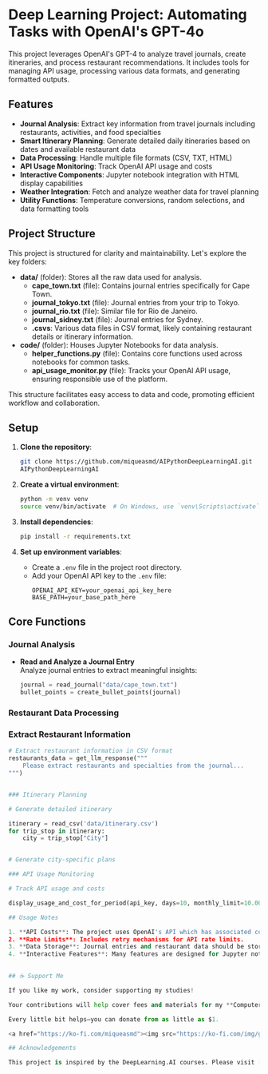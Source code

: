 # Deep Learning Project: Automating Tasks with OpenAI's GPT-4o

This project leverages OpenAI's GPT-4 to analyze travel journals, create itineraries, and process restaurant recommendations. It includes tools for managing API usage, processing various data formats, and generating formatted outputs.

## Features

- **Journal Analysis**: Extract key information from travel journals including restaurants, activities, and food specialties
- **Smart Itinerary Planning**: Generate detailed daily itineraries based on dates and available restaurant data
- **Data Processing**: Handle multiple file formats (CSV, TXT, HTML)
- **API Usage Monitoring**: Track OpenAI API usage and costs
- **Interactive Components**: Jupyter notebook integration with HTML display capabilities
- **Weather Integration**: Fetch and analyze weather data for travel planning
- **Utility Functions**: Temperature conversions, random selections, and data formatting tools

## Project Structure

This project is structured for clarity and maintainability. Let's explore the key folders:

- **data/** (folder): Stores all the raw data used for analysis.
    - **cape_town.txt** (file): Contains journal entries specifically for Cape Town.
    - **journal_tokyo.txt** (file): Journal entries from your trip to Tokyo.
    - **journal_rio.txt** (file): Similar file for Rio de Janeiro.
    - **journal_sidney.txt** (file): Journal entries for Sydney.
    - **.csvs**: Various data files in CSV format, likely containing restaurant details or itinerary information.
- **code/** (folder): Houses Jupyter Notebooks for data analysis.
    - **helper_functions.py** (file): Contains core functions used across notebooks for common tasks.
    - **api_usage_monitor.py** (file): Tracks your OpenAI API usage, ensuring responsible use of the platform.

This structure facilitates easy access to data and code, promoting efficient workflow and collaboration.

## Setup

1. **Clone the repository**:
   ```bash
   git clone https://github.com/miqueasmd/AIPythonDeepLearningAI.git
   AIPythonDeepLearningAI
   ```

2. **Create a virtual environment**:
   ```bash
   python -m venv venv
   source venv/bin/activate  # On Windows, use `venv\Scripts\activate`
   ```

3. **Install dependencies**:
   ```bash
   pip install -r requirements.txt
   ```

4. **Set up environment variables**:
   - Create a `.env` file in the project root directory.
   - Add your OpenAI API key to the `.env` file:
     ```plaintext
     OPENAI_API_KEY=your_openai_api_key_here
     BASE_PATH=your_base_path_here
     ```

## Core Functions

### Journal Analysis

- **Read and Analyze a Journal Entry**  
  Analyze journal entries to extract meaningful insights:
  ```python
  journal = read_journal("data/cape_town.txt")
  bullet_points = create_bullet_points(journal)

### Restaurant Data Processing

### Extract Restaurant Information
```python
# Extract restaurant information in CSV format
restaurants_data = get_llm_response("""
    Please extract restaurants and specialties from the journal...
""")


### Itinerary Planning

# Generate detailed itinerary

itinerary = read_csv('data/itinerary.csv')
for trip_stop in itinerary:
    city = trip_stop["City"]


# Generate city-specific plans

### API Usage Monitoring

# Track API usage and costs

display_usage_and_cost_for_period(api_key, days=10, monthly_limit=10.00)

## Usage Notes

1. **API Costs**: The project uses OpenAI's API which has associated costs. Monitor usage through the provided tools.
2. **Rate Limits**: Includes retry mechanisms for API rate limits.
3. **Data Storage**: Journal entries and restaurant data should be stored in the `/data` directory.
4. **Interactive Features**: Many features are designed for Jupyter notebook integration.
  

## ☕ Support Me

If you like my work, consider supporting my studies!

Your contributions will help cover fees and materials for my **Computer Science and Engineering studies  at UoPeople** starting in September 2025.

Every little bit helps—you can donate from as little as $1.

<a href="https://ko-fi.com/miqueasmd"><img src="https://ko-fi.com/img/githubbutton_sm.svg" /></a>

## Acknowledgements

This project is inspired by the DeepLearning.AI courses. Please visit [DeepLearning.AI](https://www.deeplearning.ai/) for more information and resources.


